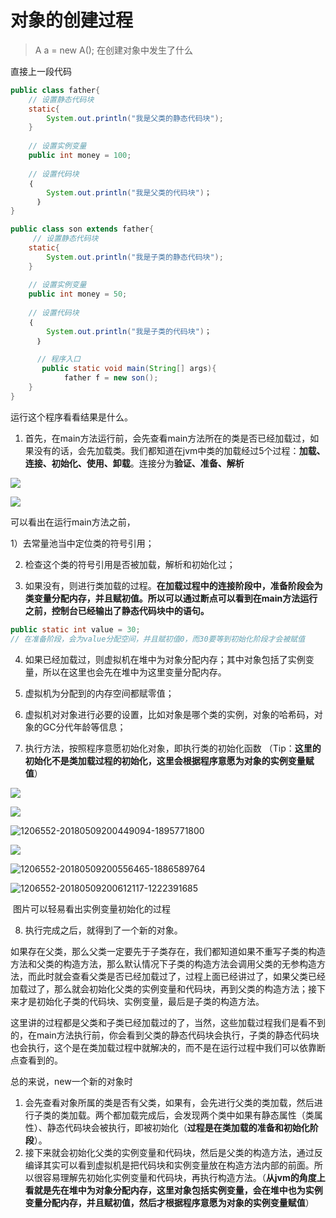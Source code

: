 # 对象的创建过程

>  A a  = new A(); 在创建对象中发生了什么

直接上一段代码

~~~java
public class father{
    // 设置静态代码块
    static{
        System.out.println("我是父类的静态代码块");
    }
    
    // 设置实例变量
    public int money = 100;
    
    // 设置代码块
    ｛
        System.out.println("我是父类的代码块")；
      ｝
}

public class son extends father{
     // 设置静态代码块
    static{
        System.out.println("我是子类的静态代码块");
    }
    
    // 设置实例变量
    public int money = 50;
    
    // 设置代码块
    ｛
        System.out.println("我是子类的代码块")；
      ｝
        
      // 程序入口
       public static void main(String[] args){
        	father f = new son();
    }
}
~~~

运行这个程序看看结果是什么。

1. 首先，在main方法运行前，会先查看main方法所在的类是否已经加载过，如果没有的话，会先加载类。我们都知道在jvm中类的加载经过5个过程：**加载、连接、初始化、使用、卸载**。连接分为**验证、准备、解析**

![](https://i.loli.net/2018/08/08/5b6a535b0d8c4.png)

![](https://i.loli.net/2018/08/08/5b6a534638ff0.png)

可以看出在运行main方法之前，

1）去常量池当中定位类的符号引用；  

2) 检查这个类的符号引用是否被加载，解析和初始化过；

3) 如果没有，则进行类加载的过程。**在加载过程中的连接阶段中，准备阶段会为类变量分配内存，并且赋初值。所以可以通过断点可以看到在main方法运行之前，控制台已经输出了静态代码块中的语句。**

~~~java
public static int value = 30;
// 在准备阶段，会为value分配空间，并且赋初值0，而30要等到初始化阶段才会被赋值
~~~



4) 如果已经加载过，则虚拟机在堆中为对象分配内存；其中对象包括了实例变量，所以在这里也会先在堆中为这里变量分配内存。

5) 虚拟机为分配到的内存空间都赋零值；  

6) 虚拟机对对象进行必要的设置，比如对象是哪个类的实例，对象的哈希码，对象的GC分代年龄等信息； 

7) 执行<init>方法，按照程序意愿初始化对象，即执行类的初始化函数 （Tip：**这里的初始化不是类加载过程的初始化，这里会根据程序意愿为对象的实例变量赋值**）

![](https://i.loli.net/2018/08/08/5b6a522fe5eae.png)

![](https://i.loli.net/2018/08/08/5b6a526e533ff.png)

![1206552-20180509200449094-1895771800](https://i.loli.net/2018/08/08/5b6a526ec1689.png)

![](https://i.loli.net/2018/08/08/5b6a526f8fd0d.png)

![1206552-20180509200556465-1886589764](https://i.loli.net/2018/08/08/5b6a52705ff6d.png)

![1206552-20180509200612117-1222391685](https://i.loli.net/2018/08/08/5b6a5270d9130.png)

​	图片可以轻易看出实例变量初始化的过程

8) 执行完成之后，就得到了一个新的对象。 



如果存在父类，那么父类一定要先于子类存在，我们都知道如果不重写子类的构造方法和父类的构造方法，那么默认情况下子类的构造方法会调用父类的无参构造方法，而此时就会查看父类是否已经加载过了，过程上面已经讲过了，如果父类已经加载过了，那么就会初始化父类的实例变量和代码块，再到父类的构造方法；接下来才是初始化子类的代码块、实例变量，最后是子类的构造方法。

这里讲的过程都是父类和子类已经加载过的了，当然，这些加载过程我们是看不到的，在main方法执行前，你会看到父类的静态代码块会执行，子类的静态代码块也会执行，这个是在类加载过程中就解决的，而不是在运行过程中我们可以依靠断点查看到的。

总的来说，new一个新的对象时

1. 会先查看对象所属的类是否有父类，如果有，会先进行父类的类加载，然后进行子类的类加载。两个都加载完成后，会发现两个类中如果有静态属性（类属性）、静态代码块会被执行，即被初始化（**过程是在类加载的准备和初始化阶段**）。
2. 接下来就会初始化父类的实例变量和代码块，然后是父类的构造方法，通过反编译其实可以看到虚拟机是把代码块和实例变量放在构造方法内部的前面。所以很容易理解先初始化实例变量和代码块，再执行构造方法。（**从jvm的角度上看就是先在堆中为对象分配内存，这里对象包括实例变量，会在堆中也为实例变量分配内存，并且赋初值，然后才根据程序意愿为对象的实例变量赋值**）